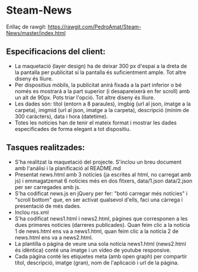 # Steam-News
Enllaç de rawgit: https://rawgit.com/PedroAmat/Steam-News/master/index.html
## Especificacions del client:

* La maquetació (layer design) ha de deixar 300 px d'espai a la dreta de la pantalla per publicitat si la pantalla és suficientment ample. Tot altre diseny és lliure.
* Per dispositius mòbils, la publicitat anirá fixada a la part inferior o bé només es mostrará a la part superior (i desapareixerà en fer scroll) amb un alt de 90px. Pots triar l'opció. Tot altre diseny és lliure.
* Les dades són: títol (entorn a 8 paraules), imgbig (url al json, imatge a la carpeta), imgmid (url al json, imatge a la carpeta), descripció (mínim de 300 caràcters), data i hora (datetime).
* Totes les notícies han de tenir el mateix format i mostrar les dades especificades de forma elegant a tot dispositiu.
## Tasques realitzades:

* S'ha realitzat la maquetació del projecte. S'inclou un breu document amb l'análisi i la planificació al README.md
* Presentat news.html amb 3 notícies (ja escrites al html, no carregat amb js) i emmagatzemat 6 noticies més en dos fitxers, data/1.json data/2.json per ser carregades amb js.
* S'ha codificat news.js en jQuery per fer: "botó carregar més notícies" i "scroll bottom" que, en ser activat qualsevol d'ells, faci una càrrega i presentació de més dades.
* Inclou rss.xml
* S'ha codificat news1.html i news2.html, pàgines que corresponen a les dues primeres noticies (darreres publicades). Quan feim clic a la notícia 1 de news.html ens va a news1.html, quan feim clic a la notícia 2 de news.html ens va a news2.html.
* La plantilla o pàgina de veure una sola notícia news1.html (news2.html és idèntica) conté una imatge i un vídeo de youtube responsive. 
* Cada pàgina conté les etiquetes meta (amb open graph) per compartir títol, descripció, imatge (gran), nom de l'aplicació i url de la pàgina.
